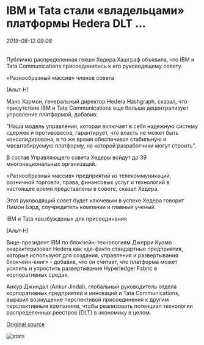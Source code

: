 # IBM и Tata стали «владельцами» платформы Hedera DLT ...

###### 2019-08-12 09:08

Публично распределенная гекшн Хедера Хашграф объявила, что IBM и Tata Communications присоединились к его руководящему совету.

«Разнообразный массив» членов совета

(Альт-Н)

Манс Хармон, генеральный директор Hedera Hashgraph, сказал, что присутствие IBM и Tata Communications еще больше децентрализует управление платформой, добавив:

"Наша модель управления, которая включает в себя надежную систему сдержек и противовесов, гарантирует, что власть не может быть консолидирована, в то же время обеспечивая стабильную и масштабируемую платформу, на которой разработчики могут строить".

В состав Управляющего совета Хедеры войдут до 39 многонациональных организаций.

«Разнообразный массив» предприятий из телекоммуникаций, розничной торговли, права, финансовых услуг и технологий в настоящее время представлены в совете, сказал Хедера.

Этот руководящий совет будет ключевым в успехе Хедера говорит Лимон Бэрд, соучредитель компании и главный ученый.

IBM и Tata «возбуждены» для присоединения

(Альт-Н)

Вице-президент IBM по блокчейн-технологиям Джерри Куомо охарактеризовал Hedera как «де-факто стандартные предприятия, которые используют для создания, управления и развертывания блокчейн-книг» - добавив, что он считает, что платформа может усилить и упростить развертывание Hyperledger Fabric в корпоративных средах.

Анкур Джиндал (Ankur Jindal), глобальный руководитель отдела корпоративных предприятий и инноваций и Tata Communications, выразил возмущение перспективой присоединения к другим перспективным компаниям, чтобы реализовать потенциал технологии распределенных реестров (DLT) в экономику в целом.

[Original source](https://cointelegraph.com/news/ibm-and-tata-become-governing-council-owners-of-hedera-dlt-platform)

![stats](https://c.statcounter.com/11760860/0/a89fa40b/1/ "stats")